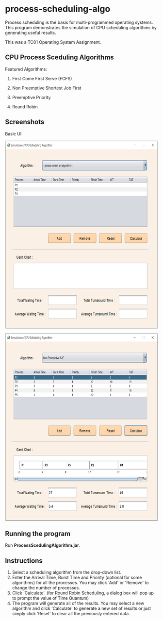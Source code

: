 # process-scheduling-algo
Process scheduling is the basis for multi-programmed operating systems. This program demonstrates the simulation of CPU scheduling algorithms by generating useful results.

This was a TC01 Operating System Assignment.



<h2>
    CPU Process Sceduling Algorithms
</h2>

Featured Algorithms:

1. First Come First Serve (FCFS)

2. Non Preemptive Shortest Job First

3. Preemptive Priority

4. Round Robin

   

<h2>
    Screenshots
</h2>

Basic UI

<p align="center">
  <img align="center" src="https://github.com/BingQuanChua/process-scheduling-algo/blob/master/screenshot/ss1.PNG" width="700" height="620">
</p>

<p align="center">
  <img align="center" src="https://github.com/BingQuanChua/process-scheduling-algo/blob/master/screenshot/ss2.PNG" width="700" height="620">
</p>





<h2>
  Running the program
</h2>

Run **ProcessScedulingAlgorithm.jar**.



<h2>
    Instructions
</h2>

1. Select a scheduling algorithm from the drop-down list.
2. Enter the Arrival Time, Burst Time and Priority (optional for some algorithms) for all the processes. You may click 'Add' or 'Remove' to change the number of processes.
3. Click 'Calculate'. 
   (for Round Robin Scheduling, a dialog box will pop up to prompt the value of Time Quantum)
4. The program will generate all of the results. 
   You may select a new algorithm and click 'Calculate' to generate a new set of results or just simply click 'Reset' to clear all the previously entered data.

